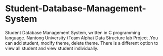 # Student-Database-Management-System
Student Database Management System, written in C programming language. Nantong University (Team Alpha) Data Structure lab Project .You can add student, modify theme, delete theme. There is a different option to view all student and view student individually.
